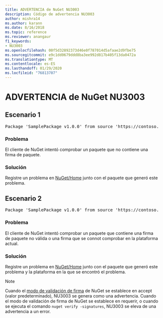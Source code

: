 ```yaml
---
title: ADVERTENCIA de NuGet NU3003
description: Código de advertencia NU3003
author: mishra14
ms.author: karann
ms.date: 8/16/2018
ms.topic: reference
ms.reviewer: anangaur
f1_keywords:
- NU3003
ms.openlocfilehash: 00f5d32892373d46e0f787014d5afaae2d9fbe75
ms.sourcegitcommit: e9c1dd0679ddd8ba3ee992d817b405f13da0472a
ms.translationtype: MT
ms.contentlocale: es-ES
ms.lasthandoff: 01/29/2020
ms.locfileid: "76813707"
---
```

# <a name="nuget-warning-nu3003"></a>ADVERTENCIA de NuGet NU3003

## <a name="scenario-1"></a>Escenario 1

<pre>Package 'SamplePackage v1.0.0' from source 'https://contoso.com/index.json': The package is not signed. Unable to verify signature from an unsigned package.</pre>

### <a name="issue"></a>Problema

El cliente de NuGet intentó comprobar un paquete que no contiene una firma de paquete.


### <a name="solution"></a>Solución

Registre un problema en [NuGet/Home](https://github.com/NuGet/Home/issues) junto con el paquete que generó este problema.



## <a name="scenario-2"></a>Escenario 2

<pre>Package 'SamplePackage v1.0.0' from source 'https://contoso.com/index.json': The package signature is invalid or cannot be verified on this platform.</pre>

### <a name="issue"></a>Problema

El cliente de NuGet intentó comprobar un paquete que contiene una firma de paquete no válida o una firma que se connot comprobar en la plataforma actual.


### <a name="solution"></a>Solución

Registre un problema en [NuGet/Home](https://github.com/NuGet/Home/issues) junto con el paquete que generó este problema y la plataforma en la que se encontró el problema.

> [!Note]
> Cuando el [modo de validación de firma](../../consume-packages/installing-signed-packages.md#configure-package-signature-requirements) de NuGet se establece en accept (valor predeterminado), NU3003 se genera como una advertencia. Cuando el modo de validación de firma de NuGet se establece en requerir, o cuando se ejecuta el comando `nuget verify -signatures`, NU3003 se eleva de una advertencia a un error. 
